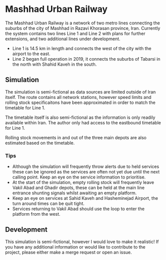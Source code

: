 # Mashhad Urban Railway

The Mashhad Urban Railway is a network of two metro lines connecting the suburbs of the city of Mashhad in Razavi Khorasan province, Iran. Currently the system contains two lines Line 1 and Line 2 with plans for further extensions, and two additional lines under development.

* Line 1 is 14.5 km in length and connects the west of the city with the airport to the east.
* Line 2 began full operation in 2019, it connects the suburbs of Tabarsi in the north with Shahid Kaveh in the south.

## Simulation

The simulation is semi-fictional as data sources are limited outside of Iran itself. The route contains all network stations, however speed limits and rolling stock specificaitons have been approximated in order to match the timetable for Line 1.

The timetable itself is also semi-fictional as the information is only readily available within Iran. The author only had access to the eastbound timetable for Line 1.

Rolling stock movements in and out of the three main depots are also estimated based on the timetable.

### Tips

* Although the simulation will frequently throw alerts due to held services these can be ignored as the services are often not yet due until the next calling point. Keep an eye on the service information to prioritise.
* At the start of the simulation, empty rolling stock will frequently leave Vakil Abad and Ghadir depots, these can be held at the main line entrance shunting signals whilst awaiting an empty platform.
* Keep an eye on services at Sahid Kaveh and Hasheminejad Airport, the turn around times can be quit tight.
* Services returning to Vakil Abad should use the loop to enter the platform from the west.

## Development

This simulation is semi-fictional, however I would love to make it realistic! If you have any additional information or would like to contribute to the project, please either make a merge request or open an issue.
